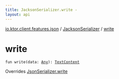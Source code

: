 ```yaml
---
title: JacksonSerializer.write - 
layout: api
---
```


<div class='api-docs-breadcrumbs'><a href="../index.html">io.ktor.client.features.json</a> / <a href="index.html">JacksonSerializer</a> / <a href="./write.html">write</a></div>

# write

<div class="signature"><code><span class="keyword">fun </span><span class="identifier">write</span><span class="symbol">(</span><span class="parameterName" id="io.ktor.client.features.json.JacksonSerializer$write(kotlin.Any)/data">data</span><span class="symbol">:</span>&nbsp;<a href="https://kotlinlang.org/api/latest/jvm/stdlib/kotlin/-any/index.html"><span class="identifier">Any</span></a><span class="symbol">)</span><span class="symbol">: </span><a href="../../io.ktor.content/-text-content.html"><span class="identifier">TextContent</span></a></code></div>

Overrides <a href="../-json-serializer/write.html">JsonSerializer.write</a>

